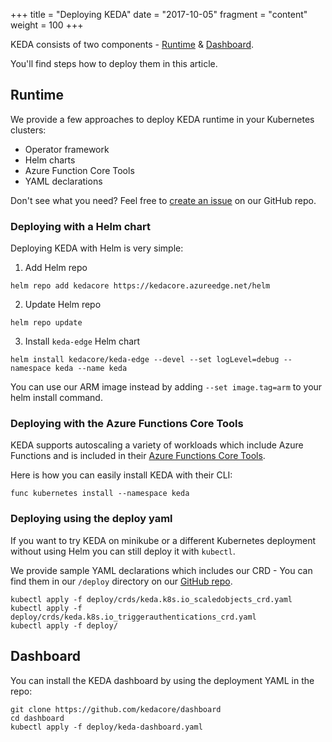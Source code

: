 +++
title = "Deploying KEDA"
date = "2017-10-05"
fragment = "content"
weight = 100
+++

KEDA consists of two components - [Runtime](#runtime) & [Dashboard](#dashboard).

You'll find steps how to deploy them in this article.

## Runtime

We provide a few approaches to deploy KEDA runtime in your Kubernetes clusters:

- Operator framework
- Helm charts
- Azure Function Core Tools
- YAML declarations

Don't see what you need? Feel free to [create an issue](https://github.com/kedacore/keda/issues/new) on our GitHub repo.

### Deploying with a Helm chart

Deploying KEDA with Helm is very simple:

1. Add Helm repo

```cli
helm repo add kedacore https://kedacore.azureedge.net/helm
```

2. Update Helm repo
```cli
helm repo update
```

3. Install `keda-edge` Helm chart

```cli
helm install kedacore/keda-edge --devel --set logLevel=debug --namespace keda --name keda
```

You can use our ARM image instead by adding `--set image.tag=arm` to your helm install command.

### Deploying with the Azure Functions Core Tools
KEDA supports autoscaling a variety of workloads which include Azure Functions and is included in their [Azure Functions Core Tools](https://github.com/Azure/azure-functions-core-tools).

Here is how you can easily install KEDA with their CLI:
```
func kubernetes install --namespace keda
```

### Deploying using the deploy yaml
If you want to try KEDA on minikube or a different Kubernetes deployment without using Helm you can still deploy it with `kubectl`.

We provide sample YAML declarations which includes our CRD - You can find them in our `/deploy` directory on our [GitHub repo](https://github.com/kedacore/keda).

```
kubectl apply -f deploy/crds/keda.k8s.io_scaledobjects_crd.yaml
kubectl apply -f deploy/crds/keda.k8s.io_triggerauthentications_crd.yaml
kubectl apply -f deploy/
```

## Dashboard

You can install the KEDA dashboard by using the deployment YAML in the repo:

```
git clone https://github.com/kedacore/dashboard
cd dashboard
kubectl apply -f deploy/keda-dashboard.yaml
```
